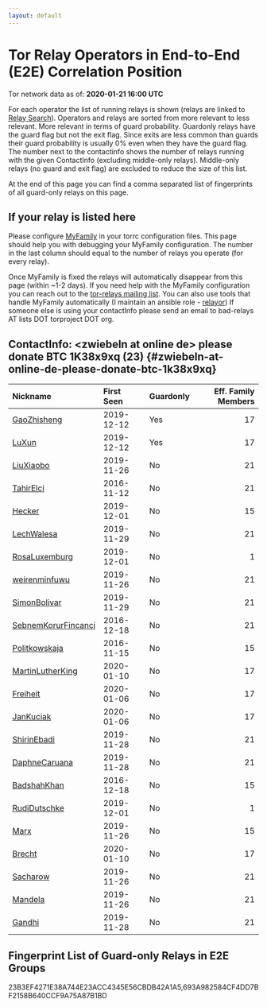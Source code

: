 ```yaml
---
layout: default
---
```



# Tor Relay Operators in End-to-End (E2E) Correlation Position

Tor network data as of: **2020-01-21 16:00 UTC**

For each operator the list of running relays is shown (relays are linked to [Relay Search](https://metrics.torproject.org/rs.html)).
Operators and relays are sorted from more relevant to less relevant. More relevant in terms of guard probability.
Guardonly relays have the guard flag but not the exit flag.
Since exits are less common than guards their guard probability is usually 0% even when they have the guard flag.
The number next to the contactinfo shows the number of relays running with the given ContactInfo (excluding middle-only relays).
Middle-only relays (no guard and exit flag) are excluded to reduce the size of this list.

At the end of this page you can find a comma separated list of fingerprints of all guard-only relays on this page.

## If your relay is listed here
Please configure [MyFamily](https://www.torproject.org/docs/tor-manual.html.en#MyFamily) in your torrc configuration files.
This page should help you with debugging your MyFamily configuration. The number in the last column should equal to the number of
relays you operate (for every relay).

Once MyFamily is fixed the relays will automatically disappear from this page (within ~1-2 days).
If you need help with the MyFamily configuration you can reach out to the
[tor-relays mailing list](https://lists.torproject.org/cgi-bin/mailman/listinfo/tor-relays).
You can also use tools that handle MyFamily automatically (I maintain an ansible role - 
[relayor](https://medium.com/@nusenu/deploying-tor-relays-with-ansible-6612593fa34d))
If someone else is using your contactInfo please send an email to bad-relays AT lists DOT torproject DOT org.


## ContactInfo: &lt;zwiebeln at online de&gt; please donate BTC 1K38x9xq (23) {#zwiebeln-at-online-de-please-donate-btc-1k38x9xq}

| Nickname                                                                                                       | First Seen   | Guardonly   |   Eff. Family Members |
|:---------------------------------------------------------------------------------------------------------------|:-------------|:------------|----------------------:|
| [GaoZhisheng](https://metrics.torproject.org/rs.html#details/23B3EF4271E38A744E23ACC4345E56CBDB42A1A5)         | 2019-12-12   | Yes         |                    17 |
| [LuXun](https://metrics.torproject.org/rs.html#details/693A982584CF4DD7BF2158B640CCF9A75A87B1BD)               | 2019-12-12   | Yes         |                    17 |
| [LiuXiaobo](https://metrics.torproject.org/rs.html#details/1617A702B30320C37A5C9FA3CFB737A2AFA9198D)           | 2019-11-26   | No          |                    21 |
| [TahirElci](https://metrics.torproject.org/rs.html#details/3246ECCAEDC4FF2949B655E0245AFFF42F8C9DFC)           | 2016-11-12   | No          |                    21 |
| [Hecker](https://metrics.torproject.org/rs.html#details/348439F4A3D959E6D1481070DA81A135343419CB)              | 2019-12-01   | No          |                    15 |
| [LechWalesa](https://metrics.torproject.org/rs.html#details/364E18848469385C5948376FAF778AC61D4CFB67)          | 2019-11-29   | No          |                    21 |
| [RosaLuxemburg](https://metrics.torproject.org/rs.html#details/42EB556E25A3C33A238AB68AFD043273D0FC6B41)       | 2019-12-01   | No          |                     1 |
| [weirenminfuwu](https://metrics.torproject.org/rs.html#details/53FF1EDC8528AF4238FB7501831E6BACFF4B42D2)       | 2019-11-26   | No          |                    21 |
| [SimonBolivar](https://metrics.torproject.org/rs.html#details/69ECFB731C2B0AA7B4D8746EF3504ADCB1F0A556)        | 2019-11-29   | No          |                    21 |
| [SebnemKorurFincanci](https://metrics.torproject.org/rs.html#details/74FB777F25E7F80BA6BF8B808DF873A1708821A7) | 2016-12-18   | No          |                    21 |
| [Politkowskaja](https://metrics.torproject.org/rs.html#details/777B2DECD67C607D8857AD60E976EE3E1E8A52BF)       | 2016-11-15   | No          |                    15 |
| [MartinLutherKing](https://metrics.torproject.org/rs.html#details/78DF2B937849E6B7636E901377DB08A15B51525C)    | 2020-01-10   | No          |                    17 |
| [Freiheit](https://metrics.torproject.org/rs.html#details/8B496F3EF3BF5CC32A4C20ECDBEC2A06E7EA4357)            | 2020-01-06   | No          |                    17 |
| [JanKuciak](https://metrics.torproject.org/rs.html#details/9C1559C46AD0279EEF6FD187E1B27D939C303086)           | 2020-01-06   | No          |                    17 |
| [ShirinEbadi](https://metrics.torproject.org/rs.html#details/A926970FE1AEF9C6D8D4BF57ED6B88F3F8C66415)         | 2019-11-28   | No          |                    21 |
| [DaphneCaruana](https://metrics.torproject.org/rs.html#details/B22169DDB936E4CF4B8C81E9514BD05658466974)       | 2019-11-28   | No          |                    21 |
| [BadshahKhan](https://metrics.torproject.org/rs.html#details/B56D5A0543C35B45D81D792A4735590E3612A815)         | 2016-12-18   | No          |                    15 |
| [RudiDutschke](https://metrics.torproject.org/rs.html#details/B8D596040EDFF67D7A200FB289DC1620275EAF52)        | 2019-12-01   | No          |                     1 |
| [Marx](https://metrics.torproject.org/rs.html#details/BCB6AC303A69A7E87BB2D6F3F13A0C0F0A6C938E)                | 2019-11-26   | No          |                    15 |
| [Brecht](https://metrics.torproject.org/rs.html#details/E00C087ECFB27D7BF969936F1FDD9354E03CAE2F)              | 2020-01-10   | No          |                    17 |
| [Sacharow](https://metrics.torproject.org/rs.html#details/E79A58AF0DB93B90F97B48963CC4729E4CFA43C5)            | 2019-11-26   | No          |                    21 |
| [Mandela](https://metrics.torproject.org/rs.html#details/F1F9D1DBD7E56F99C61C3712D5F4A02153FD9AD4)             | 2019-11-26   | No          |                    21 |
| [Gandhi](https://metrics.torproject.org/rs.html#details/F2AF93D23D91F9CFE03C5151DF01B0481BF99E12)              | 2019-11-28   | No          |                    21 |


## Fingerprint List of Guard-only Relays in E2E Groups

23B3EF4271E38A744E23ACC4345E56CBDB42A1A5,693A982584CF4DD7BF2158B640CCF9A75A87B1BD